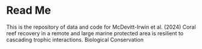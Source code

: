 # Read Me

This is the repository of data and code for McDevitt-Irwin et al. (2024) Coral reef recovery in a remote and large marine protected area is resilient to cascading trophic interactions. Biological Conservation 


